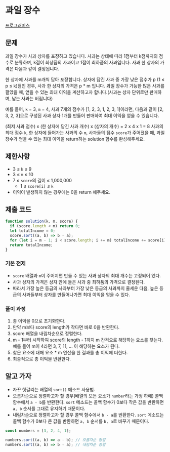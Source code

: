 # 과일 장수

[프로그래머스](https://school.programmers.co.kr/learn/courses/30/lessons/135808)

## 문제

과일 장수가 사과 상자를 포장하고 있습니다. 사과는 상태에 따라 1점부터 k점까지의 점수로 분류하며, k점이 최상품의 사과이고 1점이 최하품의 사과입니다. 사과 한 상자의 가격은 다음과 같이 결정됩니다.

한 상자에 사과를 m개씩 담아 포장합니다.
상자에 담긴 사과 중 가장 낮은 점수가 p (1 ≤ p ≤ k)점인 경우, 사과 한 상자의 가격은 p \* m 입니다.
과일 장수가 가능한 많은 사과를 팔았을 때, 얻을 수 있는 최대 이익을 계산하고자 합니다.(사과는 상자 단위로만 판매하며, 남는 사과는 버립니다)

예를 들어, `k` = 3, `m` = 4, 사과 7개의 점수가 [1, 2, 3, 1, 2, 3, 1]이라면, 다음과 같이 [2, 3, 2, 3]으로 구성된 사과 상자 1개를 만들어 판매하여 최대 이익을 얻을 수 있습니다.

(최저 사과 점수) x (한 상자에 담긴 사과 개수) x (상자의 개수) = 2 x 4 x 1 = 8
사과의 최대 점수 `k`, 한 상자에 들어가는 사과의 수 `m`, 사과들의 점수 `score`가 주어졌을 때, 과일 장수가 얻을 수 있는 최대 이익을 return하는 solution 함수를 완성해주세요.

## 제한사항

- 3 ≤ `k` ≤ 9
- 3 ≤ `m` ≤ 10
- 7 ≤ `score`의 길이 ≤ 1,000,000
  - 1 ≤ `score[i]` ≤ `k`
- 이익이 발생하지 않는 경우에는 0을 return 해주세요.

## 제출 코드

```javascript
function solution(k, m, score) {
  if (score.length < m) return 0;
  let totalIncome = 0;
  score.sort((a, b) => b - a);
  for (let i = m - 1; i < score.length; i += m) totalIncome += score[i] * m;
  return totalIncome;
}
```

### 기본 전제

- `score` 배열과 `m`이 주어지면 만들 수 있는 사과 상자의 최대 개수는 고정되어 있다.
- 사과 상자의 가격은 상자 안에 들은 사과 중 최하품의 가격으로 결정된다.
- 따라서 가장 높은 등급의 사과부터 가장 낮은 등급의 사과까지 줄세운 다음, 높은 등급의 사과들부터 상자를 만들어나가면 최대 이익을 얻을 수 있다.

### 풀이 과정

1. 총 이익을 0으로 초기화한다.
2. 만약 m보다 score의 length가 작다면 바로 0을 반환한다.
3. score 배열을 내림차순으로 정렬한다.
4. m - 1부터 시작하여 score의 length - 1까지 m 간격으로 해당하는 요소를 찾는다. 예를 들어 m이 4라면 3, 7, 11, ... 이 해당하는 요소가 된다.
5. 찾은 요소에 대해 요소 * m 연산을 한 결과를 총 이익에 더한다.
6. 최종적으로 총 이익을 반환한다.

## 알고 가자

- 자꾸 헷갈리는 배열의 `sort()` 메소드 사용법.
- 오름차순으로 정렬하고자 할 경우(배열의 모든 요소가 `number`라는 가정 하에) 콜백 함수에서 `a - b`를 반환한다. `sort` 메소드는 콜백 함수가 0보다 작은 값을 반환하면 `a, b` 순서를 그대로 유지하기 때문이다.
- 내림차순으로 정렬하고자 할 경우 콜백 함수에서 `b - a`를 반환한다. `sort` 메소드는 콜백 함수가 0보다 큰 값을 반환하면 `a, b` 순서를 `b, a`로 바꾸기 때문이다.

```javascript
const numbers = [3, 2, 4, 1];

numbers.sort((a, b) => a - b); // 오름차순 정렬
numbers.sort((a, b) => b - a); // 내림차순 정렬
```
